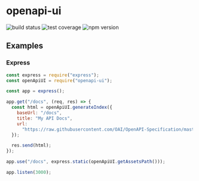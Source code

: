 # openapi-ui

![build status](https://gitlab.com/rijx/openapi-ui/badges/master/build.svg?style=flat) ![test coverage](https://gitlab.com/rijx/openapi-ui/badges/master/coverage.svg?style=flat) ![npm version](https://img.shields.io/npm/v/openapi-ui.svg)

## Examples

### Express

```js
const express = require("express");
const openApiUI = require("openapi-ui");

const app = express();

app.get("/docs", (req, res) => {
  const html = openApiUI.generateIndex({
    baseUrl: "/docs",
    title: "My API Docs",
    url:
      "https://raw.githubusercontent.com/OAI/OpenAPI-Specification/master/examples/v3.0/petstore.yaml"
  });

  res.send(html);
});

app.use("/docs", express.static(openApiUI.getAssetsPath()));

app.listen(3000);
```
